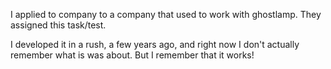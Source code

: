 I applied to company to a company that used to work with ghostlamp.
They assigned this task/test.

I developed it in a rush, a few years ago, and right now I don't actually remember what is was about. 
But I remember that it works!
